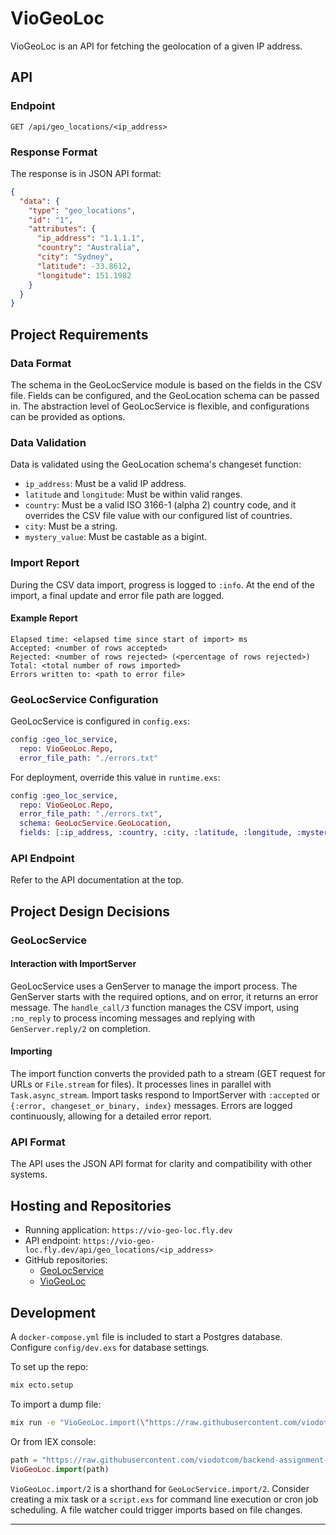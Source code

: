 # VioGeoLoc

VioGeoLoc is an API for fetching the geolocation of a given IP address.

## API 

### Endpoint

`GET /api/geo_locations/<ip_address>`

### Response Format

The response is in JSON API format:

```json
{
  "data": {
    "type": "geo_locations",
    "id": "1",
    "attributes": {
      "ip_address": "1.1.1.1",
      "country": "Australia",
      "city": "Sydney",
      "latitude": -33.8612,
      "longitude": 151.1982
    }
  }
}
```

## Project Requirements

### Data Format

The schema in the GeoLocService module is based on the fields in the CSV file. Fields can be configured, and the GeoLocation schema can be passed in. The abstraction level of GeoLocService is flexible, and configurations can be provided as options.

### Data Validation

Data is validated using the GeoLocation schema's changeset function:
- `ip_address`: Must be a valid IP address.
- `latitude` and `longitude`: Must be within valid ranges.
- `country`: Must be a valid ISO 3166-1 (alpha 2) country code, and it overrides the CSV file value with our configured list of countries.
- `city`: Must be a string.
- `mystery_value`: Must be castable as a bigint.

### Import Report

During the CSV data import, progress is logged to `:info`. At the end of the import, a final update and error file path are logged.

#### Example Report

```
Elapsed time: <elapsed time since start of import> ms
Accepted: <number of rows accepted>
Rejected: <number of rows rejected> (<percentage of rows rejected>)
Total: <total number of rows imported>
Errors written to: <path to error file>
```

### GeoLocService Configuration

GeoLocService is configured in `config.exs`:

```elixir
config :geo_loc_service,
  repo: VioGeoLoc.Repo,
  error_file_path: "./errors.txt"
```

For deployment, override this value in `runtime.exs`:

```elixir
config :geo_loc_service,
  repo: VioGeoLoc.Repo,
  error_file_path: "./errors.txt",
  schema: GeoLocService.GeoLocation,
  fields: [:ip_address, :country, :city, :latitude, :longitude, :mystery_value]
```

### API Endpoint

Refer to the API documentation at the top.

## Project Design Decisions

### GeoLocService

#### Interaction with ImportServer

GeoLocService uses a GenServer to manage the import process. The GenServer starts with the required options, and on error, it returns an error message. The `handle_call/3` function manages the CSV import, using `:no_reply` to process incoming messages and replying with `GenServer.reply/2` on completion.

#### Importing

The import function converts the provided path to a stream (GET request for URLs or `File.stream` for files). It processes lines in parallel with `Task.async_stream`. Import tasks respond to ImportServer with `:accepted` or `{:error, changeset_or_binary, index}` messages. Errors are logged continuously, allowing for a detailed error report.

### API Format

The API uses the JSON API format for clarity and compatibility with other systems.

## Hosting and Repositories

- Running application: `https://vio-geo-loc.fly.dev`
- API endpoint: `https://vio-geo-loc.fly.dev/api/geo_locations/<ip_address>`
- GitHub repositories:
  - [GeoLocService](https://github.com/Ivor/geo_loc_service)
  - [VioGeoLoc](https://github.com/Ivor/vio_geo_loc)

## Development

A `docker-compose.yml` file is included to start a Postgres database. Configure `config/dev.exs` for database settings.

To set up the repo:

```bash
mix ecto.setup
```

To import a dump file:

```bash
mix run -e "VioGeoLoc.import(\"https://raw.githubusercontent.com/viodotcom/backend-assignment-elixir/master/cloud_data_dump.csv\")"
```

Or from IEX console:

```elixir
path = "https://raw.githubusercontent.com/viodotcom/backend-assignment-elixir/master/cloud_data_dump.csv"
VioGeoLoc.import(path)
```

`VioGeoLoc.import/2` is a shorthand for `GeoLocService.import/2`. Consider creating a mix task or a `script.exs` for command line execution or cron job scheduling. A file watcher could trigger imports based on file changes.

---